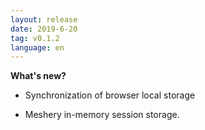 ```yaml
---
layout: release
date: 2019-6-20
tag: v0.1.2
language: en
---
```


**What's new?**

- Synchronization of browser local storage

* Meshery in-memory session storage.
